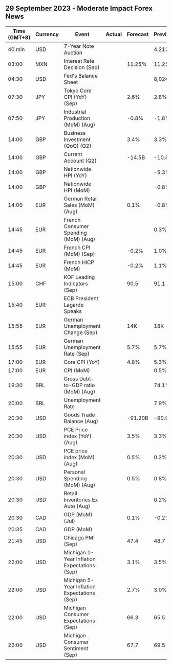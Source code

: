 ## 29 September 2023 - Moderate Impact Forex News

| Time (GMT+8) | Currency | Event | Actual | Forecast | Previous |
|------|----------|-------|--------|----------|----------|
| 40 min | USD | 7-Year Note Auction |  |  | 4.212% |
| 03:00 | MXN | Interest Rate Decision (Sep) |  | 11.25% | 11.25% |
| 04:30 | USD | Fed's Balance Sheet |  |  | 8,024B |
| 07:30 | JPY | Tokyo Core CPI (YoY) (Sep) |  | 2.6% | 2.8% |
| 07:50 | JPY | Industrial Production (MoM) (Aug) |  | -0.8% | -1.8% |
| 14:00 | GBP | Business Investment (QoQ) (Q2) |  | 3.4% | 3.3% |
| 14:00 | GBP | Current Account (Q2) |  | -14.5B | -10.8B |
| 14:00 | GBP | Nationwide HPI (YoY) |  |  | -5.3% |
| 14:00 | GBP | Nationwide HPI (MoM) |  |  | -0.8% |
| 14:00 | EUR | German Retail Sales (MoM) (Aug) |  | 0.1% | -0.8% |
| 14:45 | EUR | French Consumer Spending (MoM) (Aug) |  |  | 0.3% |
| 14:45 | EUR | French CPI (MoM) (Sep) |  | -0.2% | 1.0% |
| 14:45 | EUR | French HICP (MoM) |  | -0.2% | 1.1% |
| 15:00 | CHF | KOF Leading Indicators (Sep) |  | 90.5 | 91.1 |
| 15:40 | EUR | ECB President Lagarde Speaks |  |  |  |
| 15:55 | EUR | German Unemployment Change (Sep) |  | 14K | 18K |
| 15:55 | EUR | German Unemployment Rate (Sep) |  | 5.7% | 5.7% |
| 17:00 | EUR | Core CPI (YoY) |  | 4.8% | 5.3% |
| 17:00 | EUR | CPI (MoM) |  |  | 0.5% |
| 19:30 | BRL | Gross Debt-to-GDP ratio (MoM) (Aug) |  |  | 74.1% |
| 20:00 | BRL | Unemployment Rate |  |  | 7.9% |
| 20:30 | USD | Goods Trade Balance (Aug) |  | -91.20B | -90.92B |
| 20:30 | USD | PCE Price index (YoY) (Aug) |  | 3.5% | 3.3% |
| 20:30 | USD | PCE price index (MoM) (Aug) |  | 0.5% | 0.2% |
| 20:30 | USD | Personal Spending (MoM) (Aug) |  | 0.5% | 0.8% |
| 20:30 | USD | Retail Inventories Ex Auto (Aug) |  |  | 0.2% |
| 20:30 | CAD | GDP (MoM) (Jul) |  | 0.1% | -0.2% |
| 20:35 | CAD | GDP (MoM) |  |  |  |
| 21:45 | USD | Chicago PMI (Sep) |  | 47.4 | 48.7 |
| 22:00 | USD | Michigan 1-Year Inflation Expectations (Sep) |  | 3.1% | 3.5% |
| 22:00 | USD | Michigan 5-Year Inflation Expectations (Sep) |  | 2.7% | 3.0% |
| 22:00 | USD | Michigan Consumer Expectations (Sep) |  | 66.3 | 65.5 |
| 22:00 | USD | Michigan Consumer Sentiment (Sep) |  | 67.7 | 69.5 |
